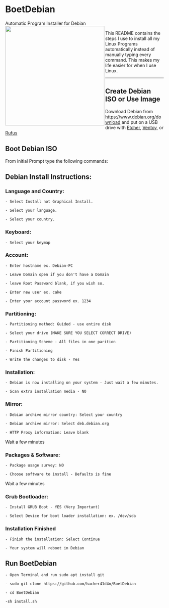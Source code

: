 # BoetDebian
Automatic Program Installer for Debian 
<a href="url"><img src="https://upload.wikimedia.org/wikipedia/commons/d/d1/Ardebian_logo_512_0.png" align="left" height="315" width="315" ></a>


This README contains the steps I use to install all my Linux Programs automatically instead of manually typing every command. This makes my life easier for when I use Linux.

---
## Create Debian ISO or Use Image

Download Debian from <https://www.debian.org/download> and put on a USB drive with [Etcher](https://www.balena.io/etcher/), [Ventoy](https://www.ventoy.net/en/index.html), or [Rufus](https://rufus.ie/en/)



## Boot Debian ISO

From initial Prompt type the following commands:

## Debian Install Instructions:

### Language and Country:
```
- Select Install not Graphical Install.

- Select your language.

- Select your country.
```

### Keyboard:
```
- Select your keymap
```

### Account:
```
- Enter hostname ex. Debian-PC

- Leave Domain open if you don't have a Domain

- leave Root Password blank, if you wish so.

- Enter new user ex. cake

- Enter your account password ex. 1234
```

### Partitioning:
```
- Partitioning method: Guided - use entire disk

- Select your drive (MAKE SURE YOU SELECT CORRECT DRIVE)

- Partitioning Scheme - All files in one parition

- Finish Partitioning

- Write the changes to disk - Yes
```

### Installation:
```
- Debian is now installing on your system - Just wait a few minutes.

- Scan extra installation media - NO
```

### Mirror:
```
- Debian archive mirror country: Select your country

- Debian archive mirror: Select deb.debian.org

- HTTP Proxy information: Leave blank
```
Wait a few minutes

### Packages & Software:
```
- Package usage survey: NO

- Choose software to install - Defaults is fine
```
Wait a few minutes

### Grub Bootloader:
```
- Install GRUB Boot - YES (Very Important)

- Select Device for boot loader installation: ex. /dev/sda
```

### Installation Finished
```
- Finish the installation: Select Continue

- Your system will reboot in Debian
```

## Run BoetDebian
```
- Open Terminal and run sudo apt install git

- sudo git clone https://github.com/hacker41d4n/BoetDebian

- cd BoetDebian

-sh install.sh
```

